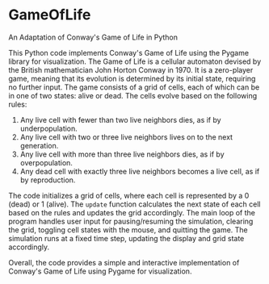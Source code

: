 # GameOfLife
An Adaptation of Conway's Game of Life in Python

This Python code implements Conway's Game of Life using the Pygame library for visualization. The Game of Life is a cellular automaton devised by the British mathematician John Horton Conway in 1970. It is a zero-player game, meaning that its evolution is determined by its initial state, requiring no further input. The game consists of a grid of cells, each of which can be in one of two states: alive or dead. The cells evolve based on the following rules:

1. Any live cell with fewer than two live neighbors dies, as if by underpopulation.
2. Any live cell with two or three live neighbors lives on to the next generation.
3. Any live cell with more than three live neighbors dies, as if by overpopulation.
4. Any dead cell with exactly three live neighbors becomes a live cell, as if by reproduction.

The code initializes a grid of cells, where each cell is represented by a 0 (dead) or 1 (alive). The `update` function calculates the next state of each cell based on the rules and updates the grid accordingly. The main loop of the program handles user input for pausing/resuming the simulation, clearing the grid, toggling cell states with the mouse, and quitting the game. The simulation runs at a fixed time step, updating the display and grid state accordingly.

Overall, the code provides a simple and interactive implementation of Conway's Game of Life using Pygame for visualization.
